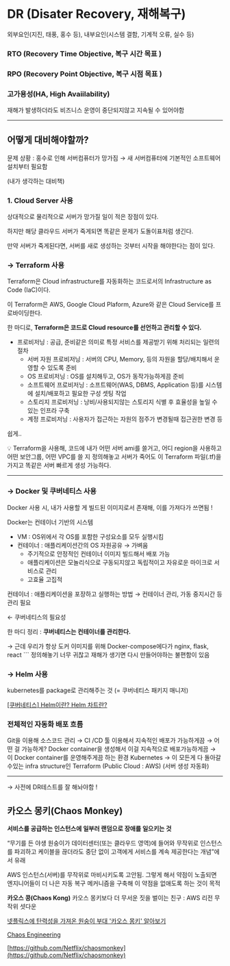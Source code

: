 # DR (Disater Recovery, 재해복구)

외부요인(지진, 태풍, 홍수 등), 내부요인(시스템 결함, 기계적 오류, 실수 등)

### RTO (Recovery Time Objective, 복구 시간 목표 )

### RPO (Recovery Point Objective, 복구 시점 목표 )

### 고가용성(HA, High Avaiilability)

재해가 발생하더라도 비즈니스 운영이 중단되지않고 지속될 수 있어야함

---

## 어떻게 대비해야할까?

문제 상황 : 홍수로 인해 서버컴퓨터가 망가짐 → 새 서버컴퓨터에 기본적인 소프트웨어 설치부터 필요함

(내가 생각하는 대비책)

### 1. Cloud Server 사용

상대적으로 물리적으로 서버가 망가질 일이 적은 장점이 있다. 

하지만 해당 클라우드 서버가 죽게되면 똑같은 문제가 도돌이표처럼 생긴다.

만약 서버가 죽게된다면, 서버를 새로 생성하는 것부터 시작을 해야한다는 점이 있다.

### → Terraform 사용

Terraform은 Cloud infrastructure를 자동화하는 코드로서의 Infrastructure as Code (IaC)이다. 

이 Terraform은 AWS, Google Cloud Plaform, Azure와 같은 Cloud Service를 프로바이딩한다. 

한 마디로, **Terraform은 코드로 Cloud resource를 선언하고 관리할 수 있다.** 

- 프로비저닝 : 공급, 준비같은 의미로 특정 서비스를 제공받기 위해 처리되는 일련의 절차
    - 서버 자원 프로비저닝 : 서버의 CPU, Memory, 등의 자원을 할당/배치해서 운영할 수 있도록 준비
    - OS 프로비저닝 : OS를 설치해두고, OS가 동작가능하게끔 준비
    - 소프트웨어 프로비저닝 : 소프트웨어(WAS, DBMS, Application 등)를 시스템에 설치/배포하고 필요한 구성 셋팅 작업
    - 스토리지 프로비저닝 : 낭비/사용되지않는 스토리지 식별 후 효율성을 높일 수 있는 인프라 구축
    - 계정 프로비저닝 : 사용자가 접근하는 자원의 점주가 변경될때 접근권한 변경 등

쉽게.. 

<aside>
💡 Terraform을 사용해, 코드에 내가 어떤 서버 ami를 쓸거고, 어디 region을 사용하고 어떤 보안그룹, 어떤 VPC를 쓸 지 정의해놓고 서버가 죽어도 이 Terraform 파일(.tf)을 가지고 똑같은 서버 빠르게 생성 가능하다.

</aside>

---

### → Docker 및 쿠버네티스 사용

Docker 사용 시, 내가 사용할 게 빌드된 이미지로서 존재해, 이를 가져다가 쓰면됨 !

Docker는 컨테이너 기반의 시스템 

- VM : OS위에서 각 OS를 포함한 구성요소를 모두 실행시킴
- 컨테이너 : 애플리케이션간의 OS 자원공유 → 가벼움
    - 주기적으로 안정적인 컨테이너 이미지 빌드해서 배포 가능
    - 애플리케이션은 모놀리식으로 구동되지않고 독립적이고 자유로운 마이크로 서비스로 관리
    - 고효율 고집적
    

컨테이너 : 애플리케이션을 포장하고 실행하는 방법 → 컨테이너 관리, 가동 중지시간 등 관리 필요 

← 쿠버네티스의 필요성

한 마디 정리 : **쿠버네티스는 컨테이너를 관리한다.**

→ 근데 우리가 항상 도커 이미지를 위해 Docker-compose에다가 nginx, flask, react ``` 정의해놓기 너무 귀찮고 재해가 생기면 다시 만들어야하는 불편함이 있음 

### → Helm 사용

kubernetes를 package로 관리해주는 것 (= 쿠버네티스 패키지 매니저)

[[쿠버네티스] Helm이란? Helm 차트란?](https://etloveguitar.tistory.com/141)

### 전체적인 자동화 배포 흐름

Git을 이용해 소스코드 관리 → CI /CD 툴 이용해서 지속적인 배포가 가능하게끔 → 어떤 걸 가능하게? Docker container을 생성해서 이걸 지속적으로 배포가능하게끔 → 이 Docker container를 운영해주게끔 하는 환경 Kubernetes → 이 모든게 다 돌아갈 수있는 infra structure인 Terraform (Public Cloud : AWS) (서버 생성 자동화)

---

→ 사전에 DR테스트를 잘 해놔야함 !

## 카오스 몽키(Chaos Monkey)

**서비스를 공급하는 인스턴스에 일부러 랜덤으로 장애를 일으키는 것**

“무기를 든 야생 원숭이가 데이터센터(또는 클라우드 영역)에 들어와 무작위로 인스턴스를 파괴하고 케이블을 끊더라도 중단 없이 고객에게 서비스를 계속 제공한다는 개념”에서 유래

AWS 인스턴스(서버)를 무작위로 마비시키도록 고안됨. 그렇게 해서 약점이 노출되면 엔지니어들이 더 나은 자동 복구 메커니즘을 구축해 이 약점을 없애도록 하는 것이 목적

**카오스 콩(Chaos Kong)**
카오스 몽키보다 더 무서운 짓을 벌이는 친구 : AWS 리전 무작위 셧다운

[넷플릭스에 탄력성을 가져온 원숭이 부대 '카오스 몽키' 알아보기](https://www.itworld.co.kr/tags/71938/%EC%B9%B4%EC%98%A4%EC%8A%A4%EC%97%94%EC%A7%80%EB%8B%88%EC%96%B4%EB%A7%81/152680)

[Chaos Engineering](https://youngookkim.tistory.com/48)

[https://github.com/Netflix/chaosmonkey](https://github.com/Netflix/chaosmonkey)
